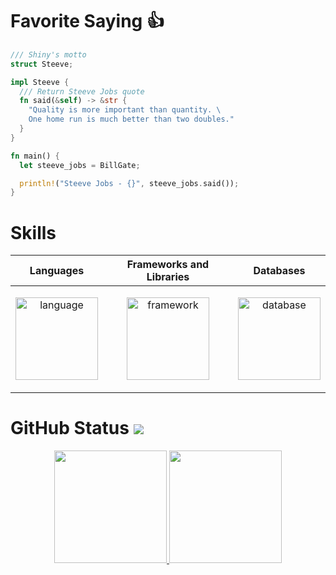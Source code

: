 
# Favorite Saying 👍

```rust
/// Shiny's motto
struct Steeve;

impl Steeve {
  /// Return Steeve Jobs quote
  fn said(&self) -> &str {
    "Quality is more important than quantity. \
    One home run is much better than two doubles."
  }
}

fn main() {
  let steeve_jobs = BillGate;

  println!("Steeve Jobs - {}", steeve_jobs.said());
}
```
# Skills 
<div align=''>
<table>
  <thead>
    <tr>
      <th>Languages</th>
      <th>Frameworks and Libraries</th>
      <th>Databases</th>
    </tr>
  </thead>
  <tbody>
    <tr>
      <td>
        <p align="center">
            <img height='132' alt='language' src="https://skillicons.dev/icons?i=js,ts,nodejs,solidity,cpp,cs,php,py,rust,ruby&perline=5" />
        </p>
      </td>
      <td>
        <p align="center">
          <img height='132' alt='framework' src="https://skillicons.dev/icons?i=nestjs,express,laravel,django,react,vue,nextjs,nuxtjs,redux,graphql&perline=5" />
        </p>
      </td>
      <td>
        <p align="center">
          <img height='132' alt='database' src="https://skillicons.dev/icons?i=mongodb,mysql,postgres,sqlite&perline=2" />
        </p>
      </td>
    </tr>
  </tbody>
</table>
</div>

# GitHub Status ![](https://komarev.com/ghpvc/?username=kindlyman343423&color=blueviolet)

<div id='profile-them' align='center'>
  <a class='github-status' href='https://github.com/kindlyman343423'>
    <img height="180px" src='https://github-readme-stats.vercel.app/api?username=kindlyman343423&show_icons=true&theme=radical' />
  </a>
  <a class='Most-used-languages' href='https://github.com/kindlyman343423'>
    <img height="180px" id='github-status' src='https://github-readme-stats.vercel.app/api/top-langs/?username=kindlyman343423&layout=compact' />
  </a>
</div>







